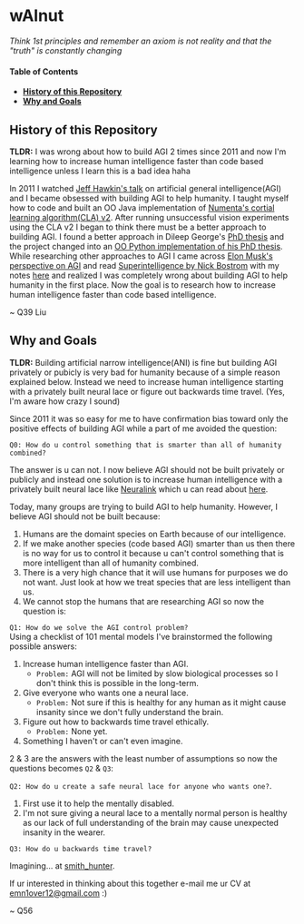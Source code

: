 # wAlnut

*Think 1st principles and remember an axiom is not reality and that the "truth" is constantly changing*  

#### Table of Contents
- **[History of this Repository](#short-history-of-this-repository)**
- **[Why and Goals](#why-and-goals)**

## History of this Repository
<b>TLDR:</b> I was wrong about how to build AGI 2 times since 2011 and now I'm learning how to increase human intelligence faster than code based intelligence unless I learn this is a bad idea haha

In 2011 I watched [Jeff Hawkin's talk](https://www.ted.com/talks/jeff_hawkins_on_how_brain_science_will_change_computing) on 
artificial general intelligence(AGI) and I became obsessed with building AGI to help humanity. I taught myself how to code and built 
an OO Java implementation of [Numenta's cortial learning algorithm(CLA) v2](https://github.com/WalnutiQ/wAlnut/tree/MARK_II). After running unsuccessful vision experiments using the CLA v2 I began to think there must be a better approach to building AGI. I found a better approach in Dileep George's [PhD thesis](https://github.com/WalnutiQ/papers/blob/master/Dileep_George_PGM/HowTheBrainMightWork.pdf) and the project changed into an [OO Python implementation of his PhD thesis](https://github.com/WalnutiQ/wAlnut/tree/MARK_III). While researching other approaches to AGI I came across [Elon Musk's perspective on AGI](https://youtu.be/h0962biiZa4)
and read [Superintelligence by Nick Bostrom](https://www.amazon.com/Superintelligence-Dangers-Strategies-Nick-Bostrom/dp/1501227742) with my notes [here](https://github.com/WalnutiQ/wAlnut/issues/345) and realized I was completely wrong 
about building AGI to help humanity in the first place. Now the goal is to research how to increase human 
intelligence faster than code based intelligence. 

~ Q39 Liu

## Why and Goals

<b>TLDR:</b> Building artificial narrow intelligence(ANI) is fine but building AGI privately or pubicly is very bad for humanity because of a simple reason explained below. Instead we need to increase human intelligence starting with a privately built neural lace or figure out backwards time travel. (Yes, I'm aware how crazy I sound)

Since 2011 it was so easy for me to have confirmation bias toward only the positive effects of building AGI while a part of me 
avoided the question:
  
`Q0: How do u control something that is smarter than all of humanity combined?`

The answer is u can not. I now believe AGI should not be built privately or publicly and instead one solution is to increase human intelligence with a privately built neural lace like [Neuralink](https://neuralink.com/) which u can read about [here](http://waitbutwhy.com/2017/04/neuralink.html). 

Today, many groups are trying to build AGI to help humanity. However, I believe AGI should not be built because:

1. Humans are the domaint species on Earth because of our intelligence.
2. If we make another species (code based AGI) smarter than us then there is no way for us to control it 
   because u can't control something that is more intelligent than all of humanity combined.
3. There is a very high chance that it will use humans for purposes we do not want. Just look at how we treat species 
   that are less intelligent than us.
4. We cannot stop the humans that are researching AGI so now the question is:

`Q1: How do we solve the AGI control problem?`  
Using a checklist of 101 mental models I've brainstormed the following possible answers:

1. Increase human intelligence faster than AGI. 
   - `Problem:` AGI will not be limited by slow biological processes so I don't think this is possible in the long-term. 
2. Give everyone who wants one a neural lace. 
   - `Problem:` Not sure if this is healthy for any human as it might cause insanity since we don't fully understand the brain. 
3. Figure out how to backwards time travel ethically.
   - `Problem:` None yet.
4. Something I haven't or can't even imagine. 

2 & 3 are the answers with the least number of assumptions so now the questions becomes `Q2` & `Q3`:
  
`Q2: How do u create a safe neural lace for anyone who wants one?`.

1. First use it to help the mentally disabled. 
2. I'm not sure giving a neural lace to a mentally normal person is healthy as our lack of full understanding of the brain may cause unexpected insanity in the wearer.

`Q3: How do u backwards time travel?`

Imagining... at [smith_hunter](https://github.com/quinnliu/smith_hunter).

If ur interested in thinking about this together e-mail me ur CV at emn1over12@gmail.com :)

~ Q56
